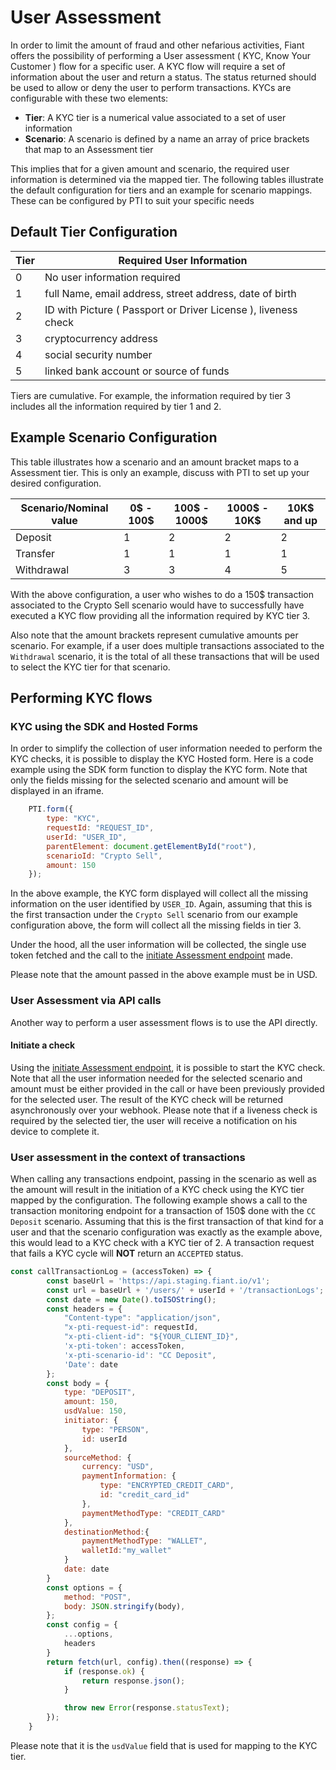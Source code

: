# User Assessment

In order to limit the amount of fraud and other nefarious activities, Fiant offers the possibility of performing a User assessment ( KYC, Know Your Customer ) flow for a specific user.
A KYC flow will require a set of information about the user and return a status. The status returned should be used to allow or deny the user to perform transactions.
KYCs are configurable with these two elements:

* **Tier**: A KYC tier is a numerical value associated to a set of user information
* **Scenario**: A scenario is defined by a name an array of price brackets that map to an Assessment tier

This implies that for a given amount and scenario, the required user information is determined via the mapped tier. The following tables illustrate the default configuration 
for tiers and an example for scenario mappings.
These can be configured by PTI to suit your specific needs

## Default Tier Configuration

| Tier | Required User Information                                      |
|------|----------------------------------------------------------------|
| 0    | No user information required                                   |  
| 1    | full Name, email address, street address, date of birth        |  
| 2    | ID with Picture ( Passport or Driver License ), liveness check |
| 3    | cryptocurrency address                                         |
| 4    | social security number                                         |
| 5    | linked bank account or source of funds                         |

Tiers are cumulative. For example, the information required by tier 3 includes all the information required by tier 1 and 2.

## Example Scenario Configuration

This table illustrates how a scenario and an amount bracket maps to a Assessment tier.
This is only an example, discuss with PTI to set up your desired configuration. 

| Scenario/Nominal value | 0$ - 100$                              | 100$ - 1000$ | 1000$ - 10K$ | 10K$ and up |
|------------------------|----------------------------------------|--------------|--------------|-------------|
| Deposit                | 1                                      | 2            | 2            | 2           |  
| Transfer               | 1                                      | 1            | 1            | 1           |
| Withdrawal             | 3                                      | 3            | 4            | 5           |

With the above configuration, a user who wishes to do a 150$ transaction associated to the Crypto Sell scenario 
would have to successfully have executed a KYC flow providing all the information required by KYC tier 3.

Also note that the amount brackets represent cumulative amounts per scenario. For example, if a user does multiple transactions
associated to the `Withdrawal` scenario, it is the total of all these transactions that will be used to select the KYC tier for that scenario.


## Performing KYC flows

### KYC using the SDK and Hosted Forms

In order to simplify the collection of user information needed to perform the KYC checks, it is possible to display the KYC Hosted form. Here is a code
example using the SDK form function to display the KYC form. Note that only the fields missing for the selected scenario and amount will be displayed in an iframe.

```js
    PTI.form({
        type: "KYC",
        requestId: "REQUEST_ID",
        userId: "USER_ID",
        parentElement: document.getElementById("root"),
        scenarioId: "Crypto Sell",
        amount: 150
    });
```

In the above example, the KYC form displayed will collect all the missing information on the user identified by `USER_ID`. Again, assuming that this
is the first transaction under the `Crypto Sell` scenario from our example configuration above, the form will collect all the missing fields in tier 3.

Under the hood, all the user information will be collected, the single use token fetched and the call to the [initiate Assessment endpoint](https://provenancetech.github.io/pti-docs/api/v1/#/User%20Assessment/startUserAssessment) made.

Please note that the amount passed in the above example must be in USD.

### User Assessment via API calls

Another way to perform a user assessment flows is to use the API directly.

#### Initiate a check

Using the [initiate Assessment endpoint](https://provenancetech.github.io/pti-docs/api/v1/#/User%20Assessment/startUserAssessment), it is possible to start the KYC check.
Note that all the user information needed for the selected scenario and amount must be either provided in the call or have been previously provided for the
selected user. The result of the KYC check will be returned asynchronously over your webhook. Please note that if a liveness check is required by the selected
tier, the user will receive a notification on his device to complete it.

### User assessment in the context of transactions

When calling any transactions endpoint, passing in the scenario as well as the amount will result in the initiation of a KYC check using the
KYC tier mapped by the configuration. The following example shows a call to the transaction monitoring endpoint for a transaction of 150$ done with
the `CC Deposit` scenario. Assuming that this is the first transaction of that kind for a user and that the scenario configuration was exactly as the example above, 
this would lead to a KYC check with a KYC tier of 2. A transaction request that fails a KYC cycle will **NOT** return an `ACCEPTED` status.

```js
const callTransactionLog = (accessToken) => {
        const baseUrl = 'https://api.staging.fiant.io/v1';
        const url = baseUrl + '/users/' + userId + '/transactionLogs';
        const date = new Date().toISOString();
        const headers = {
            "Content-type": "application/json",
            "x-pti-request-id": requestId,
            "x-pti-client-id": "${YOUR_CLIENT_ID}",
            'x-pti-token': accessToken,
            'x-pti-scenario-id': "CC Deposit",
            'Date': date
        };
        const body = {
            type: "DEPOSIT",
            amount: 150,
            usdValue: 150,
            initiator: {
                type: "PERSON",
                id: userId
            },
            sourceMethod: {
                currency: "USD",
                paymentInformation: {
                    type: "ENCRYPTED_CREDIT_CARD",
                    id: "credit_card_id"
                },
                paymentMethodType: "CREDIT_CARD"
            },
            destinationMethod:{
                paymentMethodType: "WALLET",
                walletId:"my_wallet"
            }
            date: date
        }
        const options = {
            method: "POST",
            body: JSON.stringify(body),
        };
        const config = {
            ...options,
            headers
        }
        return fetch(url, config).then((response) => {
            if (response.ok) {
                return response.json();
            }

            throw new Error(response.statusText);
        });
    }
```

Please note that it is the `usdValue` field that is used for mapping to the KYC tier.
